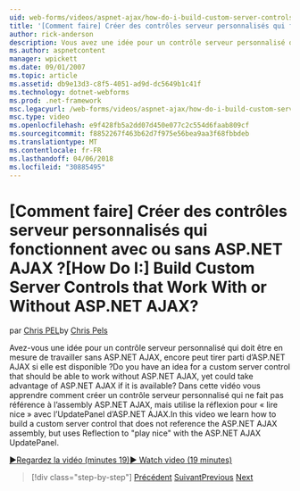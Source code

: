 ```yaml
---
uid: web-forms/videos/aspnet-ajax/how-do-i-build-custom-server-controls-that-work-with-or-without-aspnet-ajax
title: '[Comment faire] Créer des contrôles serveur personnalisés qui fonctionnent avec ou sans ASP.NET AJAX ? | Microsoft Docs'
author: rick-anderson
description: Vous avez une idée pour un contrôle serveur personnalisé qui doit être en mesure de travailler sans ASP.NET AJAX, encore peut tirer parti d’ASP.NET AJAX s’il est disponible...
ms.author: aspnetcontent
manager: wpickett
ms.date: 09/01/2007
ms.topic: article
ms.assetid: db9e13d3-c8f5-4051-ad9d-dc5649b1c41f
ms.technology: dotnet-webforms
ms.prod: .net-framework
msc.legacyurl: /web-forms/videos/aspnet-ajax/how-do-i-build-custom-server-controls-that-work-with-or-without-aspnet-ajax
msc.type: video
ms.openlocfilehash: e9f428fb5a2dd07d450e077c2c554d6faab809cf
ms.sourcegitcommit: f8852267f463b62d7f975e56bea9aa3f68fbbdeb
ms.translationtype: MT
ms.contentlocale: fr-FR
ms.lasthandoff: 04/06/2018
ms.locfileid: "30885495"
---
```

<a name="how-do-i-build-custom-server-controls-that-work-with-or-without-aspnet-ajax"></a><span data-ttu-id="31290-104">[Comment faire] Créer des contrôles serveur personnalisés qui fonctionnent avec ou sans ASP.NET AJAX ?</span><span class="sxs-lookup"><span data-stu-id="31290-104">[How Do I:] Build Custom Server Controls that Work With or Without ASP.NET AJAX?</span></span>
====================
<span data-ttu-id="31290-105">par [Chris PEL](https://twitter.com/chrispels)</span><span class="sxs-lookup"><span data-stu-id="31290-105">by [Chris Pels](https://twitter.com/chrispels)</span></span>

<span data-ttu-id="31290-106">Avez-vous une idée pour un contrôle serveur personnalisé qui doit être en mesure de travailler sans ASP.NET AJAX, encore peut tirer parti d’ASP.NET AJAX si elle est disponible ?</span><span class="sxs-lookup"><span data-stu-id="31290-106">Do you have an idea for a custom server control that should be able to work without ASP.NET AJAX, yet could take advantage of ASP.NET AJAX if it is available?</span></span> <span data-ttu-id="31290-107">Dans cette vidéo vous apprendre comment créer un contrôle serveur personnalisé qui ne fait pas référence à l’assembly ASP.NET AJAX, mais utilise la réflexion pour « lire nice » avec l’UpdatePanel d’ASP.NET AJAX.</span><span class="sxs-lookup"><span data-stu-id="31290-107">In this video we learn how to build a custom server control that does not reference the ASP.NET AJAX assembly, but uses Reflection to "play nice" with the ASP.NET AJAX UpdatePanel.</span></span>

[<span data-ttu-id="31290-108">&#9654;Regardez la vidéo (minutes 19)</span><span class="sxs-lookup"><span data-stu-id="31290-108">&#9654; Watch video (19 minutes)</span></span>](https://channel9.msdn.com/Blogs/ASP-NET-Site-Videos/how-do-i-build-custom-server-controls-that-work-with-or-without-aspnet-ajax)

> [!div class="step-by-step"]
> <span data-ttu-id="31290-109">[Précédent](how-do-i-create-an-aspnet-ajax-extender-from-scratch.md)
> [Suivant](how-do-i-associate-ajax-client-behavior-with-an-aspnet-server-control.md)</span><span class="sxs-lookup"><span data-stu-id="31290-109">[Previous](how-do-i-create-an-aspnet-ajax-extender-from-scratch.md)
[Next](how-do-i-associate-ajax-client-behavior-with-an-aspnet-server-control.md)</span></span>
